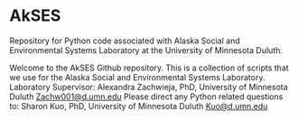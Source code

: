 # AkSES
Repository for Python code associated with Alaska Social and Environmental Systems Laboratory at the University of Minnesota Duluth.

Welcome to the AkSES Github repository. This is a collection of scripts that we use for the Alaska Social and Environmental Systems Laboratory.
Laboratory Supervisor: Alexandra Zachwieja, PhD, University of Minnesota Duluth Zachw001@d.umn.edu
Please direct any Python related questions to: Sharon Kuo, PhD, University of Minnesota Duluth Kuo@d.umn.edu
